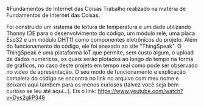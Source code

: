 #Fundamentos de Internet das Coisas
Trabalho realizado na matéria de Fundamentos de Internet das Coisas. 

Foi construido um sistema de leitura de temperatura e umidade utilizando Thonny IDE para o desenvolvimento do código, um módulo relé, uma placa Esp32 e um módulo DHT11 como componentes
eletrônicos do projeto. 
Além do funcionamento do código, ele foi anexado ao site "ThingSpeak". O ThingSpeak é uma plataforma IoT que permite, sem custo algum, o upload de dados numéricos, 
os quais serão plotados ao longo do tempo na forma de gráficos, no caso deste projeto em tempo real como pode ser observado no video de apresentação.
O seu modo de funcionamento e explicação completa do código se encontra no link no arquivo com meu nome e deixarei aqui tambem para os menos curiosos (talvez você seja bem curioso se leu até aqui...).
Eis o link: https://www.youtube.com/watch?v=Dys2gIiP348

